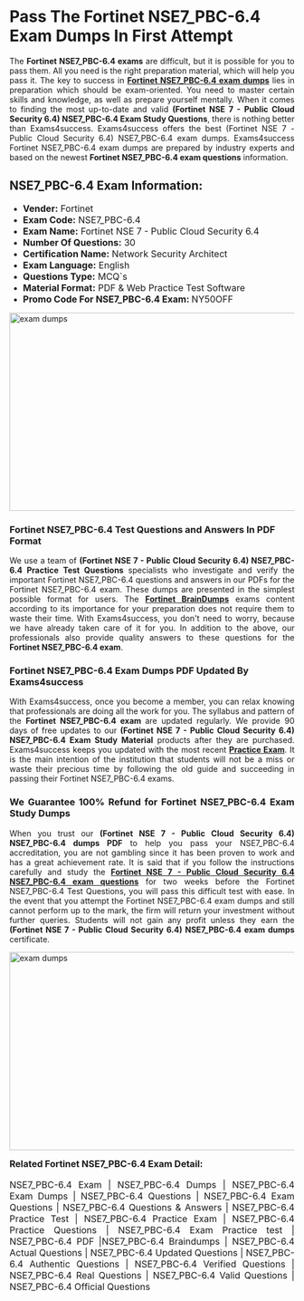 <h1><strong><strong>Pass The Fortinet NSE7_PBC-6.4 Exam Dumps In First Attempt</strong></strong></h1> <p style="text-align:justify">The <strong>Fortinet NSE7_PBC-6.4 exams</strong> are difficult, but it is possible for you to pass them. All you need is the right preparation material, which will help you pass it. The key to success in <a href="https://www.exams4success.com/fortinet/nse7_pbc-6.4-pdf-exam-dumps"><strong>Fortinet NSE7_PBC-6.4 exam dumps</strong></a> lies in preparation which should be exam-oriented. You need to master certain skills and knowledge, as well as prepare yourself mentally. When it comes to finding the most up-to-date and valid <strong>(Fortinet NSE 7 - Public Cloud Security 6.4) NSE7_PBC-6.4 Exam Study Questions</strong>, there is nothing better than Exams4success. Exams4success offers the best (Fortinet NSE 7 - Public Cloud Security 6.4) NSE7_PBC-6.4 exam dumps. Exams4success Fortinet NSE7_PBC-6.4 exam dumps are prepared by industry experts and based on the newest <strong>Fortinet NSE7_PBC-6.4 exam questions</strong> information.</p> <h2><strong><strong>NSE7_PBC-6.4 Exam Information:</strong></strong></h2> <ul> <li><span style="font-size:16px"><strong>Vender:</strong> Fortinet</span></li> <li><span style="font-size:16px"><strong>Exam Code:</strong> NSE7_PBC-6.4</span></li> <li><span style="font-size:16px"><strong>Exam Name:</strong> Fortinet NSE 7 - Public Cloud Security 6.4</span></li> <li><span style="font-size:16px"><strong>Number Of Questions:</strong> 30</span></li> <li><span style="font-size:16px"><strong>Certification Name:</strong> Network Security Architect</span></li> <li><span style="font-size:16px"><strong>Exam Language:</strong> English</span></li> <li><span style="font-size:16px"><strong>Questions Type:</strong> MCQ`s</span></li> <li><span style="font-size:16px"><strong>Material Format:</strong> PDF & Web Practice Test Software</span></li> <li><span style="font-size:16px"><strong>Promo Code For NSE7_PBC-6.4 Exam: </strong>NY50OFF</span></li> </ul> <p><a href="https://www.exams4success.com/fortinet/nse7_pbc-6.4-pdf-exam-dumps" rel="no-follow"><img alt="exam dumps" src="https://www.certcollections.com/uploads/content/infrist1.png" style="height:350px; width:750px" /></a></p> <h3><strong>Fortinet NSE7_PBC-6.4 Test Questions and Answers In PDF Format</strong></h3> <p style="text-align:justify">We use a team of <strong>(Fortinet NSE 7 - Public Cloud Security 6.4) NSE7_PBC-6.4 Practice Test Questions</strong> specialists who investigate and verify the important Fortinet NSE7_PBC-6.4 questions and answers in our PDFs for the Fortinet NSE7_PBC-6.4 exam. These dumps are presented in the simplest possible format for users. The <a href="https://www.exams4success.com/fortinet-exam-dumps"><strong>Fortinet BrainDumps</strong></a> exams content according to its importance for your preparation does not require them to waste their time. With Exams4success, you don't need to worry, because we have already taken care of it for you. In addition to the above, our professionals also provide quality answers to these questions for the<strong> Fortinet NSE7_PBC-6.4 exam</strong>.</p> <h3><strong> Fortinet NSE7_PBC-6.4 Exam Dumps PDF Updated By Exams4success</strong></h3> <p style="text-align:justify">With Exams4success, once you become a member, you can relax knowing that professionals are doing all the work for you. The syllabus and pattern of the <strong>Fortinet NSE7_PBC-6.4 exam </strong>are updated regularly. We provide 90 days of free updates to our <strong>(Fortinet NSE 7 - Public Cloud Security 6.4) NSE7_PBC-6.4 Exam Study Material</strong> products after they are purchased. Exams4success keeps you updated with the most recent <a href="https://www.exams4success.com/"><strong>Practice Exam</strong></a>. It is the main intention of the institution that students will not be a miss or waste their precious time by following the old guide and succeeding in passing their Fortinet NSE7_PBC-6.4 exams.</p> <h3 style="text-align:justify"><strong>We Guarantee 100% Refund for Fortinet NSE7_PBC-6.4 Exam Study Dumps</strong></h3> <p style="text-align:justify">When you trust our <strong>(Fortinet NSE 7 - Public Cloud Security 6.4) NSE7_PBC-6.4 dumps PDF</strong> to help you pass your NSE7_PBC-6.4 accreditation, you are not gambling since it has been proven to work and has a great achievement rate. It is said that if you follow the instructions carefully and study the <a href="https://www.exams4success.com/fortinet/nse7_pbc-6.4-pdf-exam-dumps"><strong>Fortinet NSE 7 - Public Cloud Security 6.4 NSE7_PBC-6.4 exam questions</strong></a> for two weeks before the Fortinet NSE7_PBC-6.4 Test Questions, you will pass this difficult test with ease. In the event that you attempt the Fortinet NSE7_PBC-6.4 exam dumps and still cannot perform up to the mark, the firm will return your investment without further queries. Students will not gain any profit unless they earn the <strong>(Fortinet NSE 7 - Public Cloud Security 6.4) NSE7_PBC-6.4 exam dumps</strong> certificate.</p> <p style="text-align:justify"><a href="https://www.exams4success.com/fortinet/nse7_pbc-6.4-pdf-exam-dumps" rel="no-follow"><img alt="exam dumps" src="https://www.certcollections.com/uploads/content/free_demo1.png" style="height:350px; width:750px" /></a></p> <p style="text-align:justify"><span style="font-size:16px"><strong>Related Fortinet NSE7_PBC-6.4 Exam Detail:</strong></span><br /> <br /> <span style="font-size:16px">NSE7_PBC-6.4 Exam | NSE7_PBC-6.4 Dumps | NSE7_PBC-6.4 Exam Dumps | NSE7_PBC-6.4 Questions | NSE7_PBC-6.4 Exam Questions | NSE7_PBC-6.4 Questions & Answers | NSE7_PBC-6.4 Practice Test | NSE7_PBC-6.4 Practice Exam | NSE7_PBC-6.4 Practice Questions | NSE7_PBC-6.4 Exam Practice test | NSE7_PBC-6.4 PDF |NSE7_PBC-6.4 Braindumps | NSE7_PBC-6.4 Actual Questions | NSE7_PBC-6.4 Updated Questions | NSE7_PBC-6.4 Authentic Questions | NSE7_PBC-6.4 Verified Questions | NSE7_PBC-6.4 Real Questions | NSE7_PBC-6.4 Valid Questions | NSE7_PBC-6.4 Official Questions</span></p>
